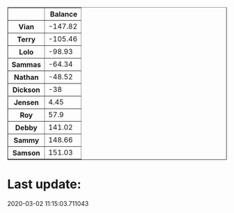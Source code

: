 <table border="1" class="dataframe">
  <thead>
    <tr style="text-align: right;">
      <th></th>
      <th>Balance</th>
    </tr>
  </thead>
  <tbody>
    <tr>
      <th>Vian</th>
      <td>-147.82</td>
    </tr>
    <tr>
      <th>Terry</th>
      <td>-105.46</td>
    </tr>
    <tr>
      <th>Lolo</th>
      <td>-98.93</td>
    </tr>
    <tr>
      <th>Sammas</th>
      <td>-64.34</td>
    </tr>
    <tr>
      <th>Nathan</th>
      <td>-48.52</td>
    </tr>
    <tr>
      <th>Dickson</th>
      <td>-38</td>
    </tr>
    <tr>
      <th>Jensen</th>
      <td>4.45</td>
    </tr>
    <tr>
      <th>Roy</th>
      <td>57.9</td>
    </tr>
    <tr>
      <th>Debby</th>
      <td>141.02</td>
    </tr>
    <tr>
      <th>Sammy</th>
      <td>148.66</td>
    </tr>
    <tr>
      <th>Samson</th>
      <td>151.03</td>
    </tr>
  </tbody>
</table><H1>Last update:</H1>2020-03-02 11:15:03.711043
